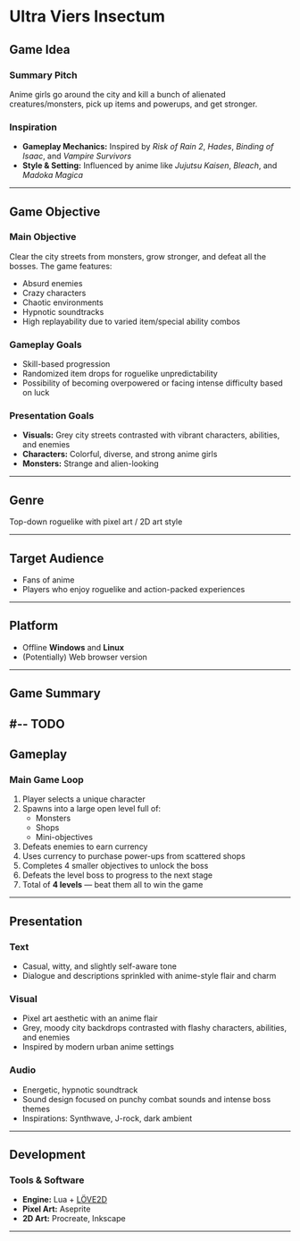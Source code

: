 # Ultra Viers Insectum

## Game Idea

### Summary Pitch

Anime girls go around the city and kill a bunch of alienated creatures/monsters, pick up items and powerups, and get stronger.

### Inspiration

- **Gameplay Mechanics:** Inspired by *Risk of Rain 2*, *Hades*, *Binding of Isaac*, and *Vampire Survivors*
- **Style & Setting:** Influenced by anime like *Jujutsu Kaisen*, *Bleach*, and *Madoka Magica*

---

## Game Objective

### Main Objective

Clear the city streets from monsters, grow stronger, and defeat all the bosses. The game features:
- Absurd enemies
- Crazy characters
- Chaotic environments
- Hypnotic soundtracks
- High replayability due to varied item/special ability combos

### Gameplay Goals

- Skill-based progression
- Randomized item drops for roguelike unpredictability
- Possibility of becoming overpowered or facing intense difficulty based on luck

### Presentation Goals

- **Visuals:** Grey city streets contrasted with vibrant characters, abilities, and enemies
- **Characters:** Colorful, diverse, and strong anime girls
- **Monsters:** Strange and alien-looking

---

## Genre

Top-down roguelike with pixel art / 2D art style

---

## Target Audience

- Fans of anime
- Players who enjoy roguelike and action-packed experiences

---

## Platform

- Offline **Windows** and **Linux**
- (Potentially) Web browser version

---

## Game Summary

 #-- TODO
---

## Gameplay

### Main Game Loop

1. Player selects a unique character
2. Spawns into a large open level full of:
   - Monsters
   - Shops
   - Mini-objectives
3. Defeats enemies to earn currency
4. Uses currency to purchase power-ups from scattered shops
5. Completes 4 smaller objectives to unlock the boss
6. Defeats the level boss to progress to the next stage
7. Total of **4 levels** — beat them all to win the game

---

## Presentation

### Text

- Casual, witty, and slightly self-aware tone
- Dialogue and descriptions sprinkled with anime-style flair and charm

### Visual

- Pixel art aesthetic with an anime flair
- Grey, moody city backdrops contrasted with flashy characters, abilities, and enemies
- Inspired by modern urban anime settings

### Audio

- Energetic, hypnotic soundtrack
- Sound design focused on punchy combat sounds and intense boss themes
- Inspirations: Synthwave, J-rock, dark ambient

---

## Development

### Tools & Software

- **Engine:** Lua + [LÖVE2D](https://love2d.org/)
- **Pixel Art:** Aseprite
- **2D Art:** Procreate, Inkscape

---
